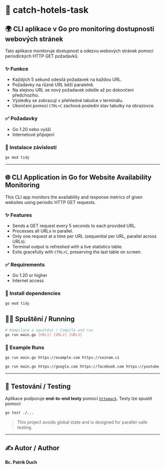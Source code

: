 # 🧪 catch-hotels-task

## 🌍 CLI aplikace v Go pro monitoring dostupnosti webových stránek

Tato aplikace monitoruje dostupnost a odezvu webových stránek pomocí periodických HTTP GET požadavků.

### ✨ Funkce

- Každých 5 sekund odesílá požadavek na každou URL.
- Požadavky na různé URL běží paralelně.
- Na stejnou URL se nový požadavek odešle až po dokončení předchozího.
- Výsledky se zobrazují v přehledné tabulce v terminálu.
- Ukončení pomocí `CTRL+C` zachová poslední stav tabulky na obrazovce.


### ✅ Požadavky

- Go 1.20 nebo vyšší
- Internetové připojení

### 🧹 Instalace závislostí

```bash
go mod tidy
```

---

## 🌐 CLI Application in Go for Website Availability Monitoring

This CLI app monitors the availability and response metrics of given websites using periodic HTTP GET requests.

### ✨ Features

- Sends a GET request every 5 seconds to each provided URL.
- Processes all URLs in parallel.
- Only one request at a time per URL (sequential per URL, parallel across URLs).
- Terminal output is refreshed with a live statistics table.
- Exits gracefully with `CTRL+C`, preserving the last table on screen.



### ✅ Requirements

- Go 1.20 or higher
- Internet access

### 🧹 Install dependencies

```bash
go mod tidy
```


## 🏃‍♂️ Spuštění / Running

```bash
# Kompilace a spuštění / Compile and run
go run main.go [URL1] [URL2] [URL3]
```

### 🧪 Example Runs

```bash
go run main.go https://example.com https://seznam.cz
```

```bash
go run main.go https://google.com https://facebook.com https://youtube.com https://instagram.com https://wikipedia.org https://amazon.com https://apple.com https://microsoft.com https://linkedin.com https://reddit.com https://github.com https://stackoverflow.com https://paypal.com https://cnn.com https://bbc.com https://nytimes.com https://weather.com https://seznam.cz
```

---

## 🧪 Testování / Testing

Aplikace podporuje **end-to-end testy** pomocí [`httpmock`](https://github.com/jarcoal/httpmock). Testy lze spustit pomocí:

```bash
go test ./...
```

> This project avoids global state and is designed for parallel-safe testing.

---

## ✍️ Autor / Author

**Bc. Patrik Duch**


